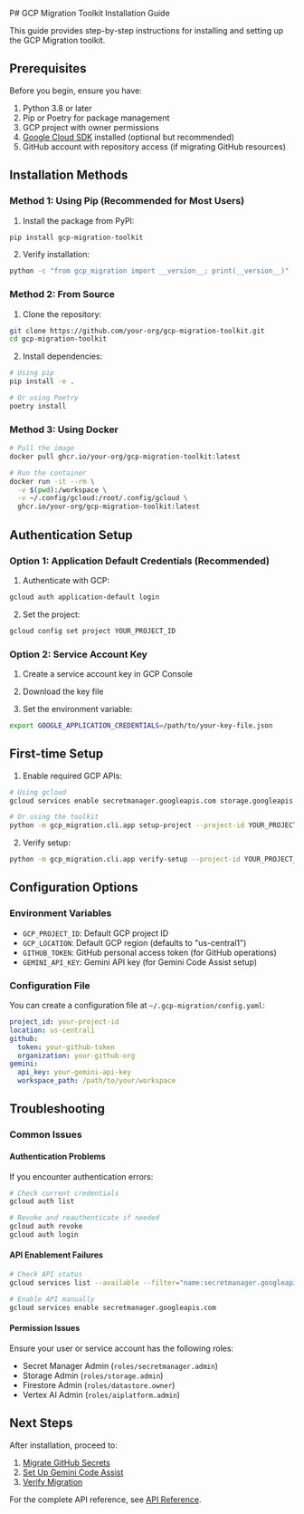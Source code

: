 P# GCP Migration Toolkit Installation Guide

This guide provides step-by-step instructions for installing and setting up the GCP Migration toolkit.

## Prerequisites

Before you begin, ensure you have:

1. Python 3.8 or later
2. Pip or Poetry for package management
3. GCP project with owner permissions
4. [Google Cloud SDK](https://cloud.google.com/sdk/docs/install) installed (optional but recommended)
5. GitHub account with repository access (if migrating GitHub resources)

## Installation Methods

### Method 1: Using Pip (Recommended for Most Users)

1. Install the package from PyPI:

```bash
pip install gcp-migration-toolkit
```

2. Verify installation:

```bash
python -c "from gcp_migration import __version__; print(__version__)"
```

### Method 2: From Source

1. Clone the repository:

```bash
git clone https://github.com/your-org/gcp-migration-toolkit.git
cd gcp-migration-toolkit
```

2. Install dependencies:

```bash
# Using pip
pip install -e .

# Or using Poetry
poetry install
```

### Method 3: Using Docker

```bash
# Pull the image
docker pull ghcr.io/your-org/gcp-migration-toolkit:latest

# Run the container
docker run -it --rm \
  -v $(pwd):/workspace \
  -v ~/.config/gcloud:/root/.config/gcloud \
  ghcr.io/your-org/gcp-migration-toolkit:latest
```

## Authentication Setup

### Option 1: Application Default Credentials (Recommended)

1. Authenticate with GCP:

```bash
gcloud auth application-default login
```

2. Set the project:

```bash
gcloud config set project YOUR_PROJECT_ID
```

### Option 2: Service Account Key

1. Create a service account key in GCP Console

2. Download the key file

3. Set the environment variable:

```bash
export GOOGLE_APPLICATION_CREDENTIALS=/path/to/your-key-file.json
```

## First-time Setup

1. Enable required GCP APIs:

```bash
# Using gcloud
gcloud services enable secretmanager.googleapis.com storage.googleapis.com firestore.googleapis.com aiplatform.googleapis.com

# Or using the toolkit
python -m gcp_migration.cli.app setup-project --project-id YOUR_PROJECT_ID
```

2. Verify setup:

```bash
python -m gcp_migration.cli.app verify-setup --project-id YOUR_PROJECT_ID
```

## Configuration Options

### Environment Variables

- `GCP_PROJECT_ID`: Default GCP project ID
- `GCP_LOCATION`: Default GCP region (defaults to "us-central1")
- `GITHUB_TOKEN`: GitHub personal access token (for GitHub operations)
- `GEMINI_API_KEY`: Gemini API key (for Gemini Code Assist setup)

### Configuration File

You can create a configuration file at `~/.gcp-migration/config.yaml`:

```yaml
project_id: your-project-id
location: us-central1
github:
  token: your-github-token
  organization: your-github-org
gemini:
  api_key: your-gemini-api-key
  workspace_path: /path/to/your/workspace
```

## Troubleshooting

### Common Issues

#### Authentication Problems

If you encounter authentication errors:

```bash
# Check current credentials
gcloud auth list

# Revoke and reauthenticate if needed
gcloud auth revoke
gcloud auth login
```

#### API Enablement Failures

```bash
# Check API status
gcloud services list --available --filter="name:secretmanager.googleapis.com"

# Enable API manually
gcloud services enable secretmanager.googleapis.com
```

#### Permission Issues

Ensure your user or service account has the following roles:
- Secret Manager Admin (`roles/secretmanager.admin`)
- Storage Admin (`roles/storage.admin`)
- Firestore Admin (`roles/datastore.owner`)
- Vertex AI Admin (`roles/aiplatform.admin`)

## Next Steps

After installation, proceed to:
1. [Migrate GitHub Secrets](docs/migrate_github_secrets.md)
2. [Set Up Gemini Code Assist](docs/setup_gemini.md)
3. [Verify Migration](docs/verify_migration.md)

For the complete API reference, see [API Reference](api_reference.md).
